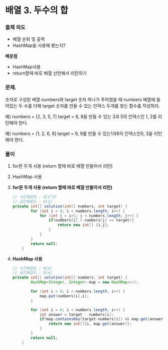 # 배열 3. 두수의 합

### 출제 의도

- 배열 순회 및 출력
- HashMap을 사용해 봤는지?

**배운점**

- HashMap사용
- return할때 바로 배열 선언해서 리턴하기

### 문제. 
숫자로 구성된 배열 numbers와 target 숫자 하나가 주어졌을 때 numbers 배열에 들어있는 두 수를 더해 target 숫자를 만들 수 있는 인덱스 두개를 찾는 함수를 작성하라.

예) numbers = [2, 3, 5, 7] target = 8, 8을 만들 수 있는 3과 5의 인덱스인 1, 2를 리턴해야 한다.

예) numbers = [1, 2, 6, 8] target = 9, 9를 만들 수 있는1과8의 인덱스인0, 3을 리턴해야 한다.

### 풀이

1. for문 두개 사용 (return 할때 바로 배열 만들어서 리턴)  
2. HashMap 사용

1. **for문 두개 사용 (return 할때 바로 배열 만들어서 리턴)**

    ```java
    // 시간복잡도 : O(n^2)
    // 공간복잡도 : O(1)
    private int[] solution(int[] numbers, int target) {
            for (int i = 0; i < numbers.length; i++) {
                for (int j = i+1; j < numbers.length; j++) {
                    if(numbers[i] + numbers[j] == target){
                        return new int[] {i,j};
                    }
                }
            }
            return null;
        }
    ```

2. **HashMap 사용**

    ```java
    // 시간복잡도 : O(n)  
    // 공간복잡도 : O(n)
    private int[] solution(int[] numbers, int target) {
            HashMap<Integer, Integer> map = new HashMap<>();

            for (int i = 0; i < numbers.length; i++) {
                map.put(numbers[i],i);
            }

            for (int i = 0; i < numbers.length; i++) {
                int answer = target - numbers[i];
                if(map.containsKey(target-numbers[i]) && map.get(answer) != i){
                    return new int[]{i, map.get(answer)};
                }
            }
            return null;
        }
    ```